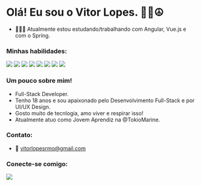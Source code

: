 # Olá! Eu sou o Vitor Lopes. 🤙🏽☮

- 👨🏽‍💻 Atualmente estou estudando/trabalhando com Angular, Vue.js e com o Spring.

### Minhas habilidades:

<a><img src="https://img.shields.io/badge/Angular-DD0031?style=for-the-badge&logo=angular&logoColor=white"></img></a>
<a><img src="https://img.shields.io/badge/vuejs-%2335495e.svg?style=for-the-badge&logo=vuedotjs&logoColor=%234FC08D"></img></a>
<a><img src="https://img.shields.io/badge/spring-%236DB33F.svg?style=for-the-badge&logo=spring&logoColor=white"></img></a>
<a><img src="https://img.shields.io/badge/TypeScript-007ACC?style=for-the-badge&logo=typescript&logoColor=white"></img></a>
<a><img src="https://img.shields.io/badge/JavaScript-F7DF1E?style=for-the-badge&logo=javascript&logoColor=black"></img></a>
<a><img src="https://img.shields.io/badge/java-%23ED8B00.svg?style=for-the-badge&logo=openjdk&logoColor=white"></img></a>
<a><img src="https://img.shields.io/badge/MySQL-F6F6F6F?style=for-the-badge&logo=mysql&logoColor=black"></img></a>
<a><img src="https://img.shields.io/badge/Figma-323330?style=for-the-badge&logo=figma&logoColor=black"></img></a>

### Um pouco sobre mim!

- Full-Stack Developer.
- Tenho 18 anos e sou apaixonado pelo Desenvolvimento Full-Stack e por UI/UX Design.
- Gosto muito de tecnlogia, amo viver e respirar isso!
- Atualmente atuo como Jovem Aprendiz na @TokioMarine.

### Contato:
- 📩 vitorlopesrmo@gmail.com

### Conecte-se comigo:
<a href="https://www.linkedin.com/in/vitor-lopes-914811236/"><img src="https://img.shields.io/badge/LinkedIn-F6F6F6?style=for-the-badge&logo=linkedin&logoColor=black"> </img></a>
